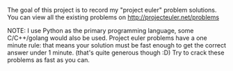 The goal of this project is to record my "project euler" problem solutions. You can view all the existing problems on http://projecteuler.net/problems

NOTE:
I use Python as the primary programming language, some C/C++/golang would also be used.
Project euler problems have a one minute rule: that means your solution must be fast enough to get the correct answer under 1 minute. (that's quite generous though :D) Try to crack these problems as fast as you can.




